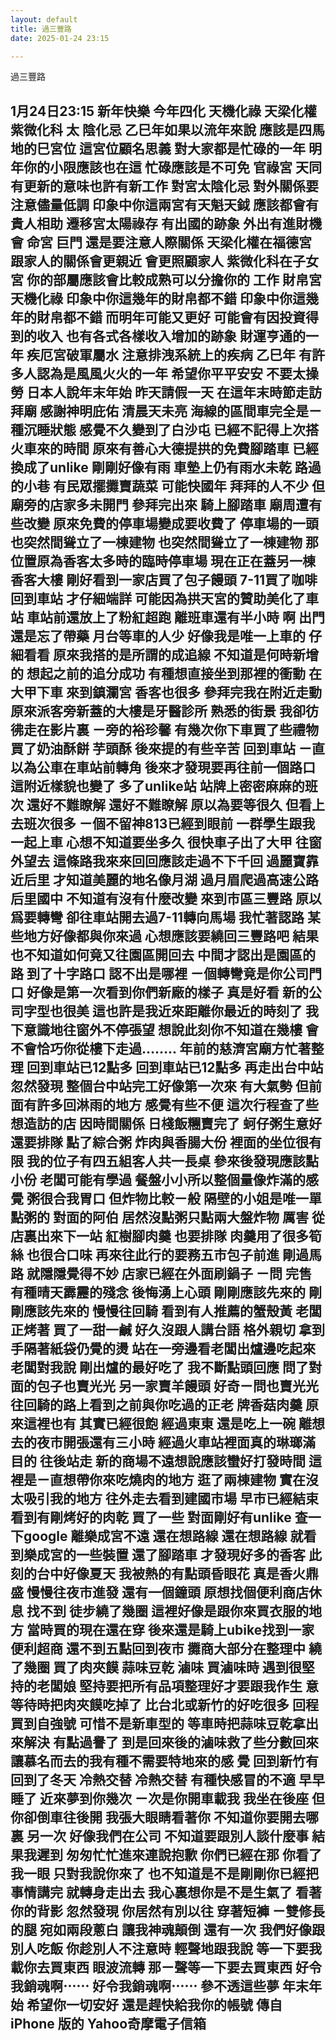 ```yaml
---
layout: default
title: 過三豐路
date: 2025-01-24 23:15

---
```



過三豐路

 1⽉24⽇23:15
新年快樂
今年四化 天機化祿 天梁化權 紫微化科 太
陰化忌
⼄⺒年如果以流年來說
應該是四⾺地的⺒宮位
這宮位顧名思義
對⼤家都是忙碌的⼀年
明年你的⼩限應該也在這
忙碌應該是不可免
官祿宮 天同
有更新的意味也許有新⼯作
對宮太陰化忌
對外關係要注意儘量低調
印象中你這兩宮有天魁天鉞
應該都會有貴⼈相助
遷移宮太陽祿存
有出國的跡象
外出有進財機會
命宮 巨⾨
還是要注意⼈際關係
天梁化權在福德宮
跟家⼈的關係會更親近
會更照顧家⼈
紫微化科在⼦女宮
你的部屬應該會比較成熟可以分擔你的
⼯作
財帛宮 天機化祿
印象中你這幾年的財帛都不錯
印象中你這幾年的財帛都不錯
⽽明年可能⼜更好
可能會有因投資得到的收入
也有各式各樣收入增加的跡象
財運亨通的⼀年
疾厄宮破軍屬⽔
注意排洩系統上的疾病
⼄⺒年
有許多⼈認為是風風火火的⼀年
希望你平平安安
不要太操勞
⽇本⼈說年末年始
昨天請假⼀天
在這年末時節走訪拜廟
感謝神明庇佑
清晨天未亮
海線的區間⾞完全是ㄧ種沉睡狀態
感覺不久變到了⽩沙屯
已經不記得上次搭火⾞來的時間
原來有善⼼⼤德提拱的免費腳踏⾞
已經換成了unlike
剛剛好像有雨
⾞墊上仍有雨⽔未乾
路過的⼩巷
有⺠眾擺攤賣蔬菜
可能快國年
拜拜的⼈不少
但廟旁的店家多未開⾨
參拜完出來
騎上腳踏⾞
廟周遭有些改變
原來免費的停⾞場變成要收費了
停⾞場的⼀頭
也突然間聳立了⼀棟建物
也突然間聳立了⼀棟建物
那位置原為香客太多時的臨時停⾞場
現在正在蓋另⼀棟香客⼤樓
剛好看到⼀家店買了包⼦饅頭
7-11買了咖啡
回到⾞站
才仔細端詳
可能因為拱天宮的贊助美化了⾞站
⾞站前還放上了粉紅超跑
離班⾞還有半⼩時
啊 出⾨還是忘了帶藥
⽉台等⾞的⼈少
好像我是唯⼀上⾞的
仔細看看
原來我搭的是所謂的成追線
不知道是何時新增的
想起之前的追分成功
有種想直接坐到那裡的衝動
在⼤甲下⾞
來到鎮瀾宮 香客也很多
參拜完我在附近走動
原來派客旁新蓋的⼤樓是牙醫診所
熟悉的街景
我卻彷彿走在影片裏
ㄧ旁的裕珍馨
有幾次你下⾞買了些禮物
買了奶油酥餅 芋頭酥
後來提的有些辛苦
回到⾞站
ㄧ直以為公⾞在⾞站前轉⾓
後來才發現要再往前⼀個路⼝
這附近樣貌也變了
多了unlike站
站牌上密密⿇⿇的班次
還好不難瞭解
還好不難瞭解
原以為要等很久
但看上去班次很多
ㄧ個不留神813已經到眼前
⼀群學⽣跟我⼀起上⾞
⼼想不知道要坐多久
很快⾞⼦出了⼤甲
往窗外望去
這條路我來來回回應該走過不下千回
過麗寶靠近后⾥
才知道美麗的地名像⽉湖
過⽉眉爬過⾼速公路
后⾥國中 不知道有沒有什麼改變
來到市區三豐路
原以爲要轉彎
卻往⾞站開去過7-11轉向⾺場
我忙著認路
某些地⽅好像都與你來過
⼼想應該要繞回三豐路吧
結果也不知道如何竟⼜往園區開回去
中間才認出是園區的路
到了⼗字路⼝
認不出是哪裡
ㄧ個轉彎竟是你公司⾨⼝
好像是第⼀次看到你們新廠的樣⼦
真是好看
新的公司字型也很美
這也許是我近來距離你最近的時刻了
我下意識地往窗外不停張望
想說此刻你不知道在幾樓
會不會恰巧你從樓下走過……..
年前的慈濟宮廟⽅忙著整理
回到⾞站已12點多
回到⾞站已12點多
再走出台中站
忽然發現
整個台中站完⼯好像第⼀次來
有⼤氣勢
但前⾯有許多回淋雨的地⽅
感覺有些不便
這次⾏程查了些想造訪的店
因時間關係
⽇棧飯糰賣完了
蚵仔粥⽣意好還要排隊
點了綜合粥
炸⾁與香腸⼤份
裡⾯的坐位很有限
我的位⼦有四五組客⼈共⼀長桌
參來後發現應該點⼩份
老闆可能有學過
餐盤⼩⼩所以整個量像炸滿的感覺
粥很合我胃⼝
但炸物比較ㄧ般
隔壁的⼩姐是唯⼀單點粥的
對⾯的阿伯
居然沒點粥只點兩⼤盤炸物 厲害
從店裏出來下⼀站
紅樹腳⾁羹
也要排隊
⾁羹⽤了很多筍絲
也很合⼝味
再來往此⾏的要務五市包⼦前進
剛過⾺路
就隱隱覺得不妙
店家已經在外⾯刷鍋⼦
ㄧ問 完售 有種晴天霹靂的殘念
後悔湧上⼼頭
剛剛應該先來的
剛剛應該先來的
慢慢往回騎
看到有⼈推薦的蟹殼黃
老闆正烤著
買了⼀甜⼀鹹
好久沒跟⼈講台語
格外親切
拿到⼿隔著紙袋仍覺的燙
站在⼀旁邊看老闆出爐邊吃起來
老闆對我說
剛出爐的最好吃了
我不斷點頭回應
問了對⾯的包⼦也賣光光
另⼀家賣⽺饅頭
好奇ㄧ問也賣光光
往回騎的路上看到之前與你吃過的正老
牌香菇⾁羹
原來這裡也有
其實已經很飽
經過東東
還是吃上⼀碗
離想去的夜市開張還有三⼩時
經過火⾞站裡⾯真的琳瑯滿⽬的
往後站走
新的商場不遠想說應該蠻好打發時間
這裡是ㄧ直想帶你來吃燒⾁的地⽅
逛了兩棟建物
實在沒太吸引我的地⽅
往外走去看到建國市場
早市已經結束
看到有剛烤好的⾁乾
買了⼀些
對⾯剛好有unlike 查⼀下google
離樂成宮不遠
還在想路線
還在想路線
就看到樂成宮的⼀些裝置
還了腳踏⾞
才發現好多的香客
此刻的台中好像夏天
我被熱的有點頭昏眼花
真是香火鼎盛
慢慢往夜市進發
還有⼀個鐘頭
原想找個便利商店休息 找不到
徒步繞了幾圈
這裡好像是跟你來買衣服的地⽅
當時買的現在還在穿
後來還是騎上ubike找到⼀家便利超商
還不到五點回到夜市
攤商⼤部分在整理中
繞了幾圈
買了⾁夾饃 蒜味⾖乾 滷味
買滷味時
遇到很堅持的老闆娘
堅持要把所有品項整理好才要跟我作⽣
意
等待時把⾁夾饃吃掉了
比台北或新⽵的好吃很多
回程買到⾃強號
可惜不是新⾞型的
等⾞時把蒜味⾖乾拿出來解決
有點過譽了
到是回來後的滷味救了些分數回來
讓慕名⽽去的我有種不需要特地來的感
覺
回到新⽵有回到了冬天
冷熱交替
冷熱交替
有種快感冒的不適
早早睡了
近來夢到你幾次
ㄧ次是你開⾞載我
我坐在後座
但你卻倒⾞往後開
我張⼤眼睛看著你
不知道你要開去哪裏
另⼀次
好像我們在公司
不知道要跟別⼈談什麼事
結果我遲到
匆匆忙忙進來連說抱歉
你們已經在那
你看了我⼀眼
只對我說你來了
也不知道是不是剛剛你已經把事情講完
就轉⾝走出去
我⼼裏想你是不是⽣氣了
看著你的背影
忽然發現
你居然有別以往
穿著短褲
ㄧ雙修長的腿
宛如兩段蔥⽩
讓我神魂顛倒
還有⼀次
我們好像跟別⼈吃飯
你趁別⼈不注意時
輕聲地跟我說
等⼀下要我載你去買東⻄
眼波流轉
那ㄧ聲等⼀下要去買東⻄
好令我銷魂啊⋯⋯
好令我銷魂啊⋯⋯
參不透這些夢
年末年始
希望你⼀切安好
還是趕快給我你的帳號
傳⾃ iPhone 版的 Yahoo奇摩電⼦信箱
---


